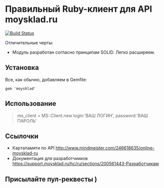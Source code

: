 # Правильный Ruby-клиент для API moysklad.ru

[![Build Status](https://travis-ci.org/BrandyMint/moysklad.svg)](https://travis-ci.org/BrandyMint/moysklad)

Отличительные черты:

* Модуль разработан согласно принципам SOLID. Легко расширяем.

## Установка

Все, как обычно, добавляем в Gemfile:

    gem 'moysklad'

## Использование

> ms_client = MS::Client.new login:'ВАШ ЛОГИН', password:'ВАШ ПАРОЛЬ'

## Ссылочки

* Картапамяти по API http://www.mindmeister.com/246618635/online-moysklad-ru
* Документация для разработчииков https://support.moysklad.ru/hc/ru/sections/200561443-Разработчикам

## Присылайте пул-реквесты )
